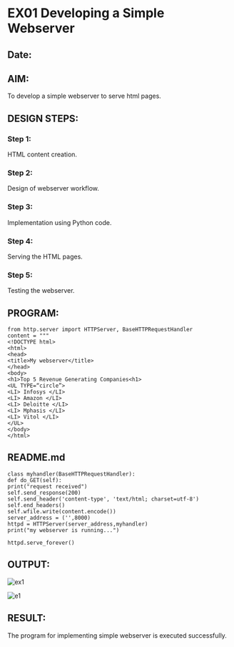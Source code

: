 # EX01 Developing a Simple Webserver
## Date:

## AIM:
To develop a simple webserver to serve html pages.

## DESIGN STEPS:
### Step 1: 
HTML content creation.

### Step 2:
Design of webserver workflow.

### Step 3:
Implementation using Python code.

### Step 4:
Serving the HTML pages.

### Step 5:
Testing the webserver.

## PROGRAM:
```
from http.server import HTTPServer, BaseHTTPRequestHandler
content = """
<!DOCTYPE html>
<html>
<head>
<title>My webserver</title>
</head>
<body>
<h1>Top 5 Revenue Generating Companies<h1>
<UL TYPE=“circle”>
<LI> Infosys </LI>		
<LI> Amazon </LI>
<LI> Deloitte </LI>
<LI> Mphasis </LI>
<LI> Vitol </LI>
</UL>
</body>
</html>
```
## README.md
```
class myhandler(BaseHTTPRequestHandler):
def do_GET(self):
print("request received")
self.send_response(200)
self.send_header('content-type', 'text/html; charset=utf-8')
self.end_headers()
self.wfile.write(content.encode())
server_address = ('',8000)
httpd = HTTPServer(server_address,myhandler)
print("my webserver is running...")

httpd.serve_forever()
```



## OUTPUT:
![ex1](https://github.com/skiruthika648/simplewebserver/assets/128348968/b5e78b7f-bee4-4c78-99cb-c1c539738923)

![e1](https://github.com/skiruthika648/simplewebserver/assets/128348968/ff313792-c427-434a-913a-9441c154b909)



## RESULT:
The program for implementing simple webserver is executed successfully.

